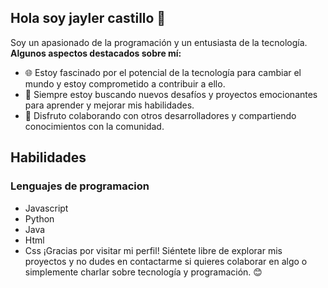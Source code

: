 ## Hola soy jayler castillo 👋

Soy un apasionado de la programación y un entusiasta de la tecnología. 
**Algunos aspectos destacados sobre mí:**

- 🌐 Estoy fascinado por el potencial de la tecnología para cambiar el mundo y estoy comprometido a contribuir a ello.
- 🚀 Siempre estoy buscando nuevos desafíos y proyectos emocionantes para aprender y mejorar mis habilidades.
- 🤝 Disfruto colaborando con otros desarrolladores y compartiendo conocimientos con la comunidad.

## Habilidades

### Lenguajes de programacion

- Javascript
- Python
- Java
- Html 
- Css
¡Gracias por visitar mi perfil! Siéntete libre de explorar mis proyectos y no dudes en contactarme si quieres colaborar en algo o simplemente charlar sobre tecnología y programación. 😊



